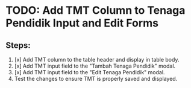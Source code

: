 # TODO: Add TMT Column to Tenaga Pendidik Input and Edit Forms

## Steps:
1. [x] Add TMT column to the table header and display in table body.
2. [x] Add TMT input field to the "Tambah Tenaga Pendidik" modal.
3. [x] Add TMT input field to the "Edit Tenaga Pendidik" modal.
4. Test the changes to ensure TMT is properly saved and displayed.
